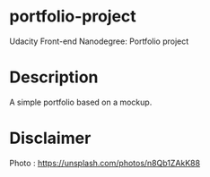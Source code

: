 # portfolio-project
Udacity Front-end Nanodegree: Portfolio project
 
# Description
A simple portfolio based on a mockup.

# Disclaimer
Photo : https://unsplash.com/photos/n8Qb1ZAkK88 
